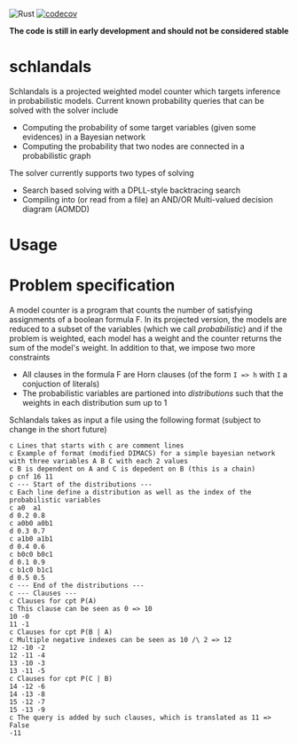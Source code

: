 ![Rust](https://github.com/AlexandreDubray/schlandals/actions/workflows/rust.yml/badge.svg)
[![codecov](https://codecov.io/gh/AlexandreDubray/schlandals/branch/main/graph/badge.svg?token=J4J2I9Q9KX)](https://codecov.io/gh/AlexandreDubray/schlandals)

**The code is still in early development and should not be considered stable**

# schlandals

Schlandals is a projected weighted model counter which targets inference in probabilistic models.
Current known probability queries that can be solved with the solver include
  - Computing the probability of some target variables (given some evidences) in a Bayesian network
  - Computing the probability that two nodes are connected in a probabilistic graph

The solver currently supports two types of solving
  - Search based solving with a DPLL-style backtracing search
  - Compiling into (or read from a file) an AND/OR Multi-valued decision diagram (AOMDD)

# Usage

# Problem specification

A model counter is a  program that counts the number of satisfying assignments of a boolean formula F.
In its projected version, the models are reduced to a subset of the variables (which we call *probabilistic*) and if the problem is weighted, each model has a weight
and the counter returns the sum of the model's weight.
In addition to that, we impose two more constraints
  - All clauses in the formula F are Horn clauses (of the form `I => h` with `I` a conjuction of literals)
  - The probabilistic variables are partioned into *distributions* such that the weights in each distribution sum up to 1

Schlandals takes as input a file using the following format (subject to change in the short future)
```
c Lines that starts with c are comment lines
c Example of format (modified DIMACS) for a simple bayesian network with three variables A B C with each 2 values
c B is dependent on A and C is depedent on B (this is a chain)
p cnf 16 11
c --- Start of the distributions ---
c Each line define a distribution as well as the index of the probabilistic variables
c a0  a1
d 0.2 0.8
c a0b0 a0b1
d 0.3 0.7
c a1b0 a1b1
d 0.4 0.6
c b0c0 b0c1
d 0.1 0.9
c b1c0 b1c1
d 0.5 0.5
c --- End of the distributions ---
c --- Clauses ---
c Clauses for cpt P(A)
c This clause can be seen as 0 => 10
10 -0
11 -1
c Clauses for cpt P(B | A)
c Multiple negative indexes can be seen as 10 /\ 2 => 12
12 -10 -2
12 -11 -4
13 -10 -3
13 -11 -5
c Clauses for cpt P(C | B)
14 -12 -6
14 -13 -8
15 -12 -7
15 -13 -9
c The query is added by such clauses, which is translated as 11 => False
-11
```
